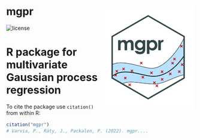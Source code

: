 mgpr <img src="mgprlogo.png" width="250" align="right"/>
=================================================
![license](https://img.shields.io/badge/Licence-GPL--3-blue.svg) 
# R package for multivariate Gaussian process regression 

To cite the package use `citation()` from within R:

```r
citation("mgpr")
# Varvia, P., Räty, J., Packalen, P. (2022). mgpr....
```   